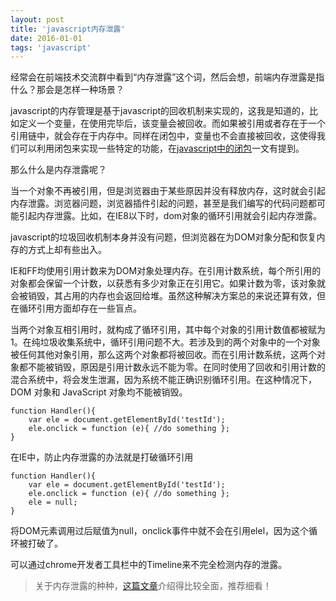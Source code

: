 ```yaml
---
layout: post
title: 'javascript内存泄露'
date: 2016-01-01
tags: 'javascript'
---
```


经常会在前端技术交流群中看到“内存泄露”这个词，然后会想，前端内存泄露是指什么？那会是怎样一种场景？

javascript的内存管理是基于javascript的回收机制来实现的，这我是知道的，比如定义一个变量，在使用完毕后，该变量会被回收。而如果被引用或者存在于一个引用链中，就会存在于内存中。同样在闭包中，变量也不会直接被回收，这使得我们可以利用闭包来实现一些特定的功能，在[javascript中的闭包](http://dev-note.cn/2015/05/the-closure-in-javascript)一文有提到。

那么什么是内存泄露呢？

当一个对象不再被引用，但是浏览器由于某些原因并没有释放内存，这时就会引起内存泄露。浏览器问题，浏览器插件引起的问题，甚至是我们编写的代码问题都可能引起内存泄露。比如，在IE8以下时，dom对象的循环引用就会引起内存泄露。

javascript的垃圾回收机制本身并没有问题，但浏览器在为DOM对象分配和恢复内存的方式上却有些出入。

IE和FF均使用引用计数来为DOM对象处理内存。在引用计数系统，每个所引用的对象都会保留一个计数，以获悉有多少对象正在引用它。如果计数为零，该对象就会被销毁，其占用的内存也会返回给堆。虽然这种解决方案总的来说还算有效，但在循环引用方面却存在一些盲点。

当两个对象互相引用时，就构成了循环引用，其中每个对象的引用计数值都被赋为1。在纯垃圾收集系统中，循环引用问题不大。若涉及到的两个对象中的一个对象被任何其他对象引用，那么这两个对象都将被回收。而在引用计数系统，这两个对象都不能被销毁，原因是引用计数永远不能为零。在同时使用了回收和引用计数的混合系统中，将会发生泄漏，因为系统不能正确识别循环引用。在这种情况下，DOM 对象和 JavaScript 对象均不能被销毁。

	function Handler(){
		var ele = document.getElementById('testId');
		ele.onclick = function (e){ //do something };
	}


在IE中，防止内存泄露的办法就是打破循环引用

	function Handler(){
		var ele = document.getElementById('testId');
		ele.onclick = function (e){ //do something };
		ele = null;
	}

将DOM元素调用过后赋值为null，onclick事件中就不会在引用elel，因为这个循环被打破了。

可以通过chrome开发者工具栏中的Timeline来不完全检测内存的泄露。

> 关于内存泄露的种种，[这篇文章](http://web.jobbole.com/82080/)介绍得比较全面，推荐细看！
